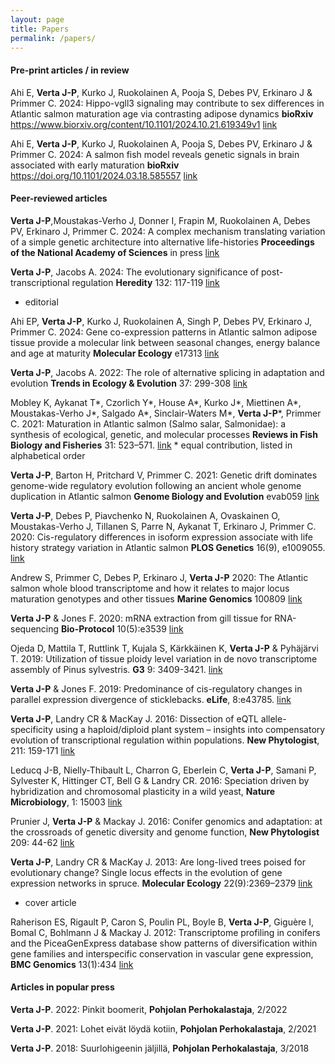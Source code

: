 ```yaml
---
layout: page
title: Papers
permalink: /papers/
---
```


#### Pre-print articles / in review

Ahi E, **Verta J-P**, Kurko J, Ruokolainen A, Pooja S, Debes PV, Erkinaro J & Primmer C. 2024: Hippo-vgll3 signaling may contribute to sex differences in Atlantic salmon maturation age via contrasting adipose dynamics **bioRxiv** https://www.biorxiv.org/content/10.1101/2024.10.21.619349v1 [link](https://www.biorxiv.org/content/10.1101/2024.10.21.619349v1)

Ahi E, **Verta J-P**, Kurko J, Ruokolainen A, Pooja S, Debes PV, Erkinaro J & Primmer C. 2024: A salmon fish model reveals genetic signals in brain associated with early maturation **bioRxiv** https://doi.org/10.1101/2024.03.18.585557 [link](https://www.biorxiv.org/content/10.1101/2024.03.18.585557v1)

#### Peer-reviewed articles

**Verta J-P**,Moustakas-Verho J, Donner I, Frapin M, Ruokolainen A, Debes PV, Erkinaro J, Primmer C. 2024: A complex mechanism translating variation of a simple genetic architecture into alternative life-histories **Proceedings of the National Academy of Sciences** in press [link](https://www.biorxiv.org/content/10.1101/2024.01.05.574286v1.abstract)

**Verta J-P**, Jacobs A. 2024: The evolutionary significance of post-transcriptional regulation **Heredity** 132: 117-119 [link](https://www.nature.com/articles/s41437-024-00674-5)
* editorial

Ahi EP, **Verta J-P**, Kurko J, Ruokolainen A, Singh P, Debes PV, Erkinaro J, Primmer C. 2024: Gene co-expression patterns in Atlantic salmon adipose tissue provide a molecular link between seasonal changes, energy balance and age at maturity **Molecular Ecology** e17313 [link](https://onlinelibrary.wiley.com/doi/full/10.1111/mec.17313)

**Verta J-P**, Jacobs A. 2022: The role of alternative splicing in adaptation and evolution **Trends in Ecology & Evolution** 37: 299-308 [link](https://www.sciencedirect.com/science/article/pii/S0169534721003153)

Mobley K, Aykanat T\*, Czorlich Y\*, House A\*, Kurko J\*, Miettinen A\*, Moustakas-Verho J\*, Salgado A\*, Sinclair-Waters M\*,  **Verta J-P**\*, Primmer C. 2021: Maturation in Atlantic salmon (Salmo salar, Salmonidae): a synthesis of ecological, genetic, and molecular processes **Reviews in Fish Biology and Fisheries** 31: 523–571. [link](https://link.springer.com/article/10.1007/s11160-021-09656-w) \* equal contribution, listed in alphabetical order

**Verta J-P**, Barton H, Pritchard V, Primmer C. 2021: Genetic drift dominates genome-wide regulatory evolution following an ancient whole genome duplication in Atlantic salmon **Genome Biology and Evolution** evab059 [link](https://academic.oup.com/gbe/article/13/5/evab059/6179807?login=true)

**Verta J-P**, Debes P, Piavchenko N, Ruokolainen A, Ovaskainen O, Moustakas-Verho J, Tillanen S, Parre N, Aykanat T, Erkinaro J, Primmer C. 2020: Cis-regulatory differences in isoform expression associate with life history strategy variation in Atlantic salmon **PLOS Genetics**  16(9), e1009055.  [link](https://journals.plos.org/plosgenetics/article?id=10.1371/journal.pgen.1009055)

Andrew S, Primmer C, Debes P, Erkinaro J, **Verta J-P** 2020: The Atlantic salmon whole blood transcriptome and how it relates to major locus maturation genotypes and other tissues **Marine Genomics** 100809 [link](https://www.sciencedirect.com/science/article/pii/S1874778720300702)

**Verta J-P** & Jones F. 2020: mRNA extraction from gill tissue for RNA-sequencing **Bio-Protocol** 10(5):e3539 [link](https://bio-protocol.org/pdf/bio-protocol3539.pdf)

Ojeda D, Mattila T, Ruttlink T, Kujala S, Kärkkäinen K, **Verta J-P** & Pyhäjärvi T. 2019: Utilization of tissue ploidy level variation in de novo transcriptome assembly of Pinus sylvestris. **G3** 9: 3409-3421. [link](https://www.g3journal.org/content/early/2019/08/19/g3.119.400357.abstract)

**Verta J-P** & Jones F. 2019: Predominance of cis-regulatory changes in parallel expression divergence of sticklebacks. **eLife**, 8:e43785. [link](https://elifesciences.org/articles/43785)

**Verta J-P**, Landry CR & MacKay J. 2016: Dissection of eQTL allele-specificity using a haploid/diploid plant system – insights into compensatory evolution of transcriptional regulation within populations. **New Phytologist**, 211: 159-171 [link](https://nph.onlinelibrary.wiley.com/doi/full/10.1111/nph.13888)

Leducq J-B, Nielly-Thibault L, Charron G, Eberlein C, **Verta J-P**, Samani P, Sylvester K, Hittinger CT, Bell G & Landry CR. 2016: Speciation driven by hybridization and chromosomal plasticity in a wild yeast, **Nature Microbiology**, 1: 15003 [link](https://www.nature.com/articles/nmicrobiol20153)

Prunier J, **Verta J-P** & Mackay J. 2016: Conifer genomics and adaptation: at the crossroads of genetic diversity and genome function, **New Phytologist** 209: 44-62 [link](https://nph.onlinelibrary.wiley.com/doi/pdf/10.1111/nph.13565)

**Verta J-P**, Landry CR & MacKay J. 2013: Are long-lived trees poised for evolutionary change? Single locus effects in the evolution of gene expression networks in spruce. **Molecular Ecology** 22(9):2369–2379 [link](https://onlinelibrary.wiley.com/doi/full/10.1111/mec.12189)
* cover article

Raherison ES, Rigault P, Caron S, Poulin PL, Boyle B, **Verta J-P**, Giguère I, Bomal C, Bohlmann J & Mackay J. 2012: Transcriptome profiling in conifers and the PiceaGenExpress database show patterns of diversification within gene families and interspecific conservation in vascular gene expression, **BMC Genomics** 13(1):434 [link](https://bmcgenomics.biomedcentral.com/articles/10.1186/1471-2164-13-434)

#### Articles in popular press

**Verta J-P**. 2022: Pinkit boomerit, **Pohjolan Perhokalastaja**, 2/2022

**Verta J-P**. 2021: Lohet eivät löydä kotiin, **Pohjolan Perhokalastaja**, 2/2021

**Verta J-P**. 2018: Suurlohigeenin jäljillä, **Pohjolan Perhokalastaja**, 3/2018
